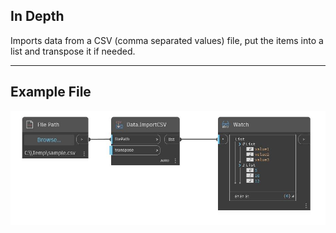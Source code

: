 ## In Depth
Imports data from a CSV (comma separated values) file, put the items into a list and transpose it if needed.
___
## Example File

![ImportCSV](./DSOffice.Data.ImportCSV_img.jpg)

